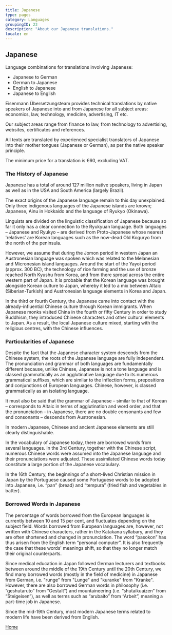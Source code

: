 ```yaml
---
title: Japanese
type: pages
category: Languages
groupingID: 23
description: "About our Japanese translations."
locale: en
---
```

## Japanese

Language combinations for translations involving Japanese:
- Japanese to German
- German to Japanese
- English to Japanese
- Japanese to English

Eisenmann Übersetzungsteam provides technical translations by native speakers of Japanese into and from Japanese for all subject areas: economics, law, technology, medicine, advertising, IT etc.

Our subject areas range from finance to law, from technology to advertising, websites, certificates and references.

All texts are translated by experienced specialist translators of Japanese into their mother tongues (Japanese or German), as per the native speaker principle.

The minimum price for a translation is €60, excluding VAT.

### The History of Japanese
Japanese has a total of around 127 million native speakers, living in Japan as well as in the USA and South America (largely Brazil).

The exact origins of the Japanese language remain to this day unexplained. Only three indigenous languages of the Japanese islands are known; Japanese, Ainu in Hokkaido and the language of Ryukyo (Okinawa).

Linguists are divided on the linguistic classification of Japanese because so far it only has a clear connection to the Ryukyuan language. Both languages – Japanese and Ryukyo – are derived from Proto-Japanese whose nearest 'relatives' are Korean languages such as the now-dead Old Koguryo from the north of the peninsula.

However, we assume that during the Jomon period in western Japan an Austronesian language was spoken which was related to the Melanesian and Micronesian island languages. Around the start of the Yayoi period (approx. 300 BC), the technology of rice farming and the use of bronze reached North Kyushu from Korea, and from there spread across the entire western part of Japan. It is probable that the Korean language was brought alongside Korean culture to Japan, whereby it led to a mix between Altaic (Siberian-Turkish) and Austronesian language elements in Korea and Japan.

In the third or fourth Century, the Japanese came into contact with the already-influential Chinese culture through Korean immigrants. When Japanese monks visited China in the fourth or fifty Century in order to study Buddhism, they introduced Chinese characters and other cultural elements to Japan. As a result, the local Japanese culture mixed, starting with the religious centres, with the Chinese influences.

### Particularities of Japanese
Despite the fact that the Japanese character system descends from the Chinese system, the roots of the Japanese language are fully independent. The pronunciation and grammar of both languages are fundamentally different because, unlike Chinese, Japanese is not a tone language and is classed grammatically as an agglutinative language due to its numerous grammatical suffixes, which are similar to the inflection forms, prepositions and conjunctions of European languages. Chinese, however, is classed grammatically as an isolating language.

It must also be said that the grammar of Japanese – similar to that of Korean – corresponds to Altaic in terms of agglutination and word order, and that the pronunciation – in Japanese, there are no double consonants and few end consonants – descends from Austronesian.

In modern Japanese, Chinese and ancient Japanese elements are still clearly distinguishable.

In the vocabulary of Japanese today, there are borrowed words from several languages. In the 3rd Century, together with the Chinese script, numerous Chinese words were assumed into the Japanese language and their pronunciations were adjusted. These assimilated Chinese words today constitute a large portion of the Japanese vocabulary.

In the 16th Century, the beginnings of a short-lived Christian mission in Japan by the Portuguese caused some Portuguese words to be adopted into Japanese, i.e. “pan” (bread) and “tempura” (fried fish and vegetables in batter).

### Borrowed Words in Japanese
The percentage of words borrowed from the European languages is currently between 10 and 15 per cent, and fluctuates depending on the subject field. Words borrowed from European languages are, however, not written with Chinese characters, rather in the Katakana syllabary, and they are often shortened and changed in pronunciation. The word “pasokon” has thus arisen from the English term “personal computer”. It is also frequently the case that these words' meanings shift, so that they no longer match their original counterparts.

Since medical education in Japan followed German lecturers and textbooks between around the middle of the 19th Century until the 20th Century, we find many borrowed words (mostly in the field of medicine) in Japanese from German, i.e. "runge" from "Lunge" and "kuranke" from "Kranke". However, there are also borrowed German words in philosophy (i.e. “geshutaruto” from “Gestalt”) and mountaineering (i.e. “shutaikuaizen” from “Steigeisen”), as well as terms such as “arubaito” from “Arbeit”, meaning a part-time job in Japanese.

Since the mid-19th Century, most modern Japanese terms related to modern life have been derived from English.

[Home](/about/landing)